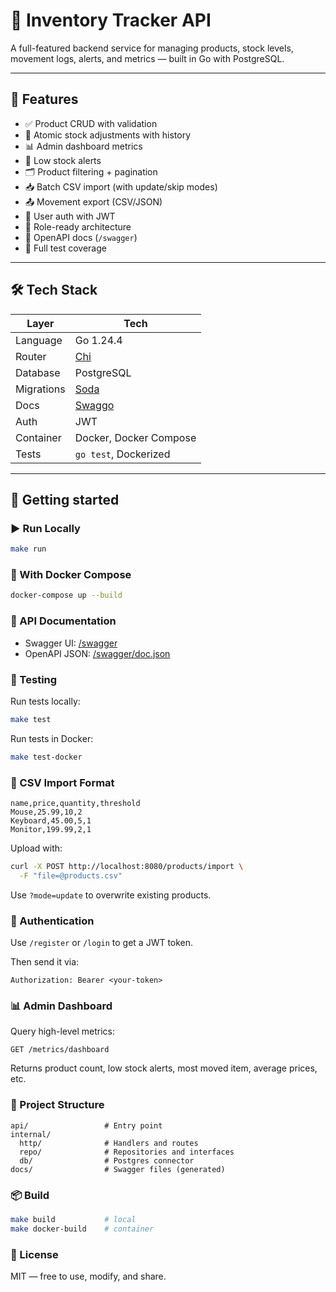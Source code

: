 # 🧮 Inventory Tracker API

A full-featured backend service for managing products, stock levels, movement logs, alerts, and metrics — built in Go with PostgreSQL.

---

## 🚀 Features

- ✅ Product CRUD with validation
- 🔄 Atomic stock adjustments with history
- 📊 Admin dashboard metrics
- 🔔 Low stock alerts
- 🗂️ Product filtering + pagination
- 📥 Batch CSV import (with update/skip modes)
- 📤 Movement export (CSV/JSON)
- 🧑 User auth with JWT
- 🔐 Role-ready architecture
- 📘 OpenAPI docs (`/swagger`)
- 🧪 Full test coverage

---

## 🛠 Tech Stack

| Layer      | Tech                                                      |
| ---------- | --------------------------------------------------------- |
| Language   | Go 1.24.4                                                 |
| Router     | [Chi](https://github.com/go-chi/chi)                      |
| Database   | PostgreSQL                                                |
| Migrations | [Soda](https://gobuffalo.io/documentation/database/soda/) |
| Docs       | [Swaggo](https://github.com/swaggo/swag)                  |
| Auth       | JWT                                                       |
| Container  | Docker, Docker Compose                                    |
| Tests      | `go test`, Dockerized                                     |

---

## 🧰 Getting started

### ▶️ Run Locally

```bash
make run
```

### 🐳 With Docker Compose

```bash
docker-compose up --build
```

### 🔗 API Documentation

- Swagger UI: [/swagger](http://localhost:8080/swagger)
- OpenAPI JSON: [/swagger/doc.json](http://localhost:8080/swagger/doc.json)

### 🧪 Testing

Run tests locally:

```bash
make test
```

Run tests in Docker:

```bash
make test-docker
```

### 🧾 CSV Import Format

```csv
name,price,quantity,threshold
Mouse,25.99,10,2
Keyboard,45.00,5,1
Monitor,199.99,2,1
```

Upload with:

```bash
curl -X POST http://localhost:8080/products/import \
  -F "file=@products.csv"
```

Use `?mode=update` to overwrite existing products.

### 🔐 Authentication

Use `/register` or `/login` to get a JWT token.

Then send it via:

```http
Authorization: Bearer <your-token>
```

### 📊 Admin Dashboard

Query high-level metrics:

```http
GET /metrics/dashboard
```

Returns product count, low stock alerts, most moved item, average prices, etc.

### 📁 Project Structure

```plaintext
api/                 # Entry point
internal/
  http/              # Handlers and routes
  repo/              # Repositories and interfaces
  db/                # Postgres connector
docs/                # Swagger files (generated)
```

### 📦 Build

```bash
make build           # local
make docker-build    # container
```

### 📜 License

MIT — free to use, modify, and share.
